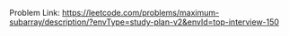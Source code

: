 Problem Link: https://leetcode.com/problems/maximum-subarray/description/?envType=study-plan-v2&envId=top-interview-150

```

```
